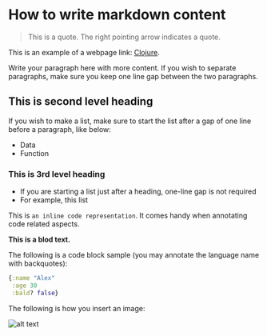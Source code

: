 # How to write markdown content

>This is a quote. The right pointing arrow indicates a quote.

This is an example of a webpage link: [Clojure](https://clojure.org/).

Write your paragraph here with more content. If you wish to separate paragraphs, make sure you keep one line gap between the two paragraphs.

## This is second level heading

If you wish to make a list, make sure to start the list after a gap of one line before a paragraph, like below:

- Data
- Function

### This is 3rd level heading
- If you are starting a list just after a heading, one-line gap is not required
- For example, this list

This is `an inline code representation`. It comes handy when annotating code related aspects.

**This is a blod text.**

The following is a code block sample (you may annotate the language name with backquotes):

```clojure
{:name "Alex"
 :age 30
 :bald? false}
```

The following is how you insert an image:

![alt text](img/logo.png "My logo")

